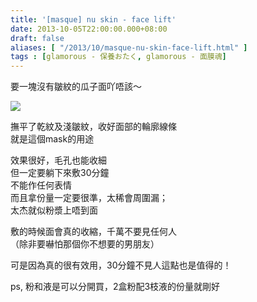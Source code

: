 ```yaml
---
title: '[masque] nu skin - face lift'
date: 2013-10-05T22:00:00.000+08:00
draft: false
aliases: [ "/2013/10/masque-nu-skin-face-lift.html" ]
tags : [glamorous - 保養おたく, glamorous - 面膜魂]
---
```


要一塊沒有皺紋的瓜子面吖唔該～  

![](/images/nuskinfacelift.jpg)

撫平了乾紋及淺皺紋，收好面部的輪廓線條  
就是這個mask的用途   
  
效果很好，毛孔也能收細    
但一定要躺下來敷30分鐘  
不能作任何表情  
而且拿份量一定要很準，太稀會周圍漏；  
太杰就似粉漿上唔到面  
  
敷的時候面會真的收縮，千萬不要見任何人  
（除非要嚇怕那個你不想要的男朋友）  
  
可是因為真的很有效用，30分鐘不見人這點也是值得的！  
  
  
ps, 粉和液是可以分開買，2盒粉配3枝液的份量就剛好
